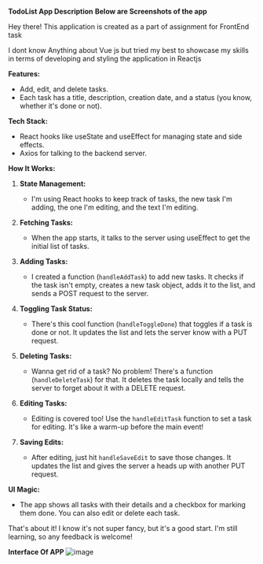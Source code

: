 **TodoList App Description**
**Below are Screenshots of the app**

Hey there!
This application is created as a part of assignment for FrontEnd task

I dont know Anything about Vue js but tried my best to showcase my skills in terms of developing and styling the application in Reactjs

**Features:**

- Add, edit, and delete tasks.
- Each task has a title, description, creation date, and a status (you know, whether it's done or not).

**Tech Stack:**

- React hooks like useState and useEffect for managing state and side effects.
- Axios for talking to the backend server.

**How It Works:**

1. **State Management:**

   - I'm using React hooks to keep track of tasks, the new task I'm adding, the one I'm editing, and the text I'm editing.

2. **Fetching Tasks:**

   - When the app starts, it talks to the server using useEffect to get the initial list of tasks.

3. **Adding Tasks:**

   - I created a function (`handleAddTask`) to add new tasks. It checks if the task isn't empty, creates a new task object, adds it to the list, and sends a POST request to the server.

4. **Toggling Task Status:**

   - There's this cool function (`handleToggleDone`) that toggles if a task is done or not. It updates the list and lets the server know with a PUT request.

5. **Deleting Tasks:**

   - Wanna get rid of a task? No problem! There's a function (`handleDeleteTask`) for that. It deletes the task locally and tells the server to forget about it with a DELETE request.

6. **Editing Tasks:**

   - Editing is covered too! Use the `handleEditTask` function to set a task for editing. It's like a warm-up before the main event!

7. **Saving Edits:**
   - After editing, just hit `handleSaveEdit` to save those changes. It updates the list and gives the server a heads up with another PUT request.

**UI Magic:**

- The app shows all tasks with their details and a checkbox for marking them done. You can also edit or delete each task.

That's about it! I know it's not super fancy, but it's a good start. I'm still learning, so any feedback is welcome!

**Interface Of APP**
![image](https://github.com/Tejasshack/APTCODER_FrontEnd_Assignment/assets/114883554/b3f97477-db12-4929-9b66-5a86ea09604d)


